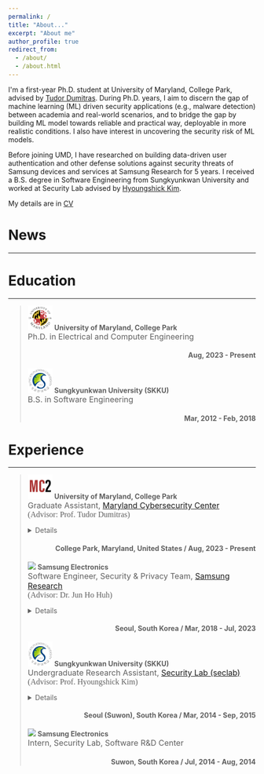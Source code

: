 ```yaml
---
permalink: /
title: "About..."
excerpt: "About me"
author_profile: true
redirect_from: 
  - /about/
  - /about.html
---
```


I'm a first-year Ph.D. student at University of Maryland, College Park, advised by [Tudor Dumitras](https://users.umiacs.umd.edu/~tdumitra/). During Ph.D. years, I aim to discern the gap of machine learning (ML) driven security applications (e.g., malware detection) between academia and real-world scenarios, and to bridge the gap by building ML model towards reliable and practical way, deployable in more realistic conditions. I also have interest in uncovering the security risk of ML models. 

Before joining UMD, I have researched on building data-driven user authentication and other defense solutions against security threats of Samsung devices and services at Samsung Research for 5 years. I received a B.S. degree in Software Engineering from Sungkyunkwan University and worked at Security Lab advised by [Hyoungshick Kim](https://seclab.skku.edu/people/hyoungshick-kim/).

My details are in [CV](../files/newCV_SungsuKwag.pdf)

News
======


------

Education 
======

------

> <img src="../files/university-of-maryland-1.svg" style="width:50px;"> <b>University of Maryland, College Park</b> <br> <font size="3.5"> Ph.D. in Electrical and Computer Engineering </font>
> <h4 align="right"> Aug, 2023 - Present </h4>
>
> <img src="../files/Sungkyunkwan_University_seal.svg.png" style="width:50px;"> <b>Sungkyunkwan University (SKKU)</b> <br> <font size="3.5"> B.S. in Software Engineering </font>
> <h4 align="right"> Mar, 2012 - Feb, 2018 </h4>

Experience
======

------

> <img src="../files/mc2.jpeg" style="width:50px;"> <b>University of Maryland, College Park</b> <br> <font size="3.5"> Graduate Assistant, <a href="https://cyber.umd.edu/">Maryland Cybersecurity Center</a> </font> <br> <font size="3" face="WildWest">(Advisor: Prof. Tudor Dumitras)</font>
> <font size="2.5"> <details> <summary>Working on...</summary> - To Be Updated... </details> </font>
> <h4 align="right"> College Park, Maryland, United States / Aug, 2023 - Present </h4>
>
> <img src="../files/720_600_1.avif" style="width:50px;"> <b>Samsung Electronics</b> <br> <font size="3.5"> Software Engineer, Security & Privacy Team, <a href="https://research.samsung.com/">Samsung Research</a> </font> <br> <font size="3" face="WildWest">(Advisor: Dr. Jun Ho Huh)</font> <br>
> <font size="2.5"> <details> <summary>Worked on...</summary> - Research on Continous Multi-Factor Authentication (CMFA) of mobile device <br/> - Research on Voice Assistant security against voice spoofing attack </details> </font>
> <h4 align="right"> Seoul, South Korea / Mar, 2018 - Jul, 2023 </h4>
>
> <img src="../files/Sungkyunkwan_University_seal.svg.png" style="width:50px;"> <b>Sungkyunkwan University (SKKU)</b> <br/> <font size="3.5">  Undergraduate Research Assistant, <a href="https://seclab.skku.edu/">Security Lab (seclab) </a> </font> <br> <font size="3" face="WildWest">(Advisor: Prof. Hyoungshick Kim)</font> <br>
> <font size="2.5"> <details> <summary>Worked on...</summary> - Research on practical smudge attack of "Android Pattern Lock" system </details> </font>
> <h4 align="right"> Seoul (Suwon), South Korea / Mar, 2014 - Sep, 2015 </h4>
>
> <img src="../files/720_600_1.avif" style="width:50px;"> <b>Samsung Electronics</b> <br> <font size="3.5"> Intern, Security Lab, Software R&D Center </font>
> <h4 align="right"> Suwon, South Korea / Jul, 2014 - Aug, 2014 </h4>